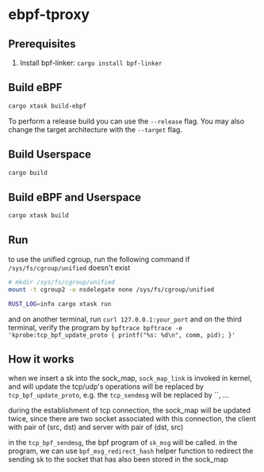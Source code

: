 # ebpf-tproxy

## Prerequisites

1. Install bpf-linker: `cargo install bpf-linker`

## Build eBPF

```bash
cargo xtask build-ebpf
```

To perform a release build you can use the `--release` flag.
You may also change the target architecture with the `--target` flag.

## Build Userspace

```bash
cargo build
```

## Build eBPF and Userspace

```bash
cargo xtask build
```

## Run

to use the unified cgroup, run the following command if `/sys/fs/cgroup/unified` doesn't exist

```bash
# mkdir /sys/fs/cgroup/unified
mount -t cgroup2 -o nsdelegate none /sys/fs/cgroup/unified
```

```bash
RUST_LOG=info cargo xtask run
```

and on another terminal, run `curl 127.0.0.1:your_port`
and on the third terminal, verify the program by `bpftrace bpftrace -e 'kprobe:tcp_bpf_update_proto { printf("%s: %d\n", comm, pid); }'`


## How it works 

when we insert a sk into the sock_map, `sock_map_link` is invoked in kernel, and will update the tcp/udp's operations will be replaced by `tcp_bpf_update_proto`, e.g. the `tcp_sendmsg` will be replaced by ``, ...

during the establishment of tcp connection, the sock_map will be updated twice, since there are two socket associated with this connection, the client with pair of (src, dst) and server with pair of (dst, src)

in the `tcp_bpf_sendmsg`, the bpf program of `sk_msg` will be called. in the program, we can use `bpf_msg_redirect_hash` helper function to redirect the sending sk to the socket that has also been stored in the sock_map